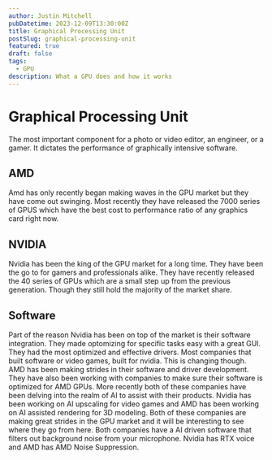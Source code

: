 ```yaml
---
author: Justin Mitchell
pubDatetime: 2023-12-09T13:30:00Z
title: Graphical Processing Unit
postSlug: graphical-processing-unit
featured: true
draft: false
tags:
  - GPU
description: What a GPU does and how it works
---
```


# Graphical Processing Unit

The most important component for a photo or video editor, an engineer, or a gamer. It dictates the performance of graphically intensive software.

## AMD

<!-- ![AMD Logo](./src/images/AMDGPULogo.png) -->

Amd has only recently began making waves in the GPU market but they have come out swinging. Most recently they have released the 7000 series of GPUS which have the best cost to performance ratio of any graphics card right now.

## NVIDIA

<!-- ![NVIDIA Logo](./src/images/NvidiaLogo.png) -->

Nvidia has been the king of the GPU market for a long time. They have been the go to for gamers and professionals alike. They have recently released the 40 series of GPUs which are a small step up from the previous generation. Though they still hold the majority of the market share.

## Software

Part of the reason Nvidia has been on top of the market is their software integration. They made optomizing for specific tasks easy with a great GUI. They had the most optimized and effective drivers. Most companies that built software or video games, built for nvidia. This is changing though. AMD has been making strides in their software and driver development. They have also been working with companies to make sure their software is optimized for AMD GPUs. More recently both of these companies have been delving into the realm of AI to assist with their products. Nvidia has been working on AI upscaling for video games and AMD has been working on AI assisted rendering for 3D modeling. Both of these companies are making great strides in the GPU market and it will be interesting to see where they go from here. Both companies have a AI driven software that filters out background noise from your microphone. Nvidia has RTX voice and AMD has AMD Noise Suppression.
